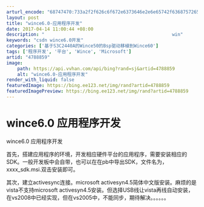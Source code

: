 ```yaml
---
arturl_encode: "68747470:733a2f2f626c6f672e6373646e2e6e65742f63687572656e78:682f61727469636c652f64657461696c732f34373838383539"
layout: post
title: "wince6.0-应用程序开发"
date: 2017-04-14 11:00:44 +08:00
description: "                                               win"
keywords: "csdn wince6.0开发"
categories: ['基于S3C2440A的Wince50的Bsp驱动移植到Wince60']
tags: ['程序开发', '平台', 'Wince', 'Microsoft']
artid: "4788859"
image:
    path: https://api.vvhan.com/api/bing?rand=sj&artid=4788859
    alt: "wince6.0-应用程序开发"
render_with_liquid: false
featuredImage: https://bing.ee123.net/img/rand?artid=4788859
featuredImagePreview: https://bing.ee123.net/img/rand?artid=4788859
---
```


# wince6.0 应用程序开发

wince6.0 应用程序开发

首先，搭建应用程序的环境，开发相应硬件平台的应用程序，需要安装相应的SDK。一般开发板中会自带，也可以在在pb中导出SDK，文件名为，xxxx_sdk.msi.双击安装即可。

其次，建立activesync连接。microsoft activesyn4.5简体中文版安装。麻烦的是vista不支持microsoft activesyn4.5安装。但选择USB线让vista再线自动安装，在vs2008中已经实现，但在vs2005中，不能同步，期待解决。。。。。。